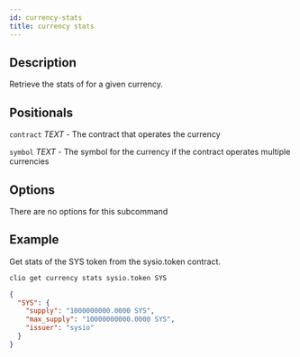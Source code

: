 ```yaml
---
id: currency-stats
title: currency stats
---
```


## Description
Retrieve the stats of for a given currency.

## Positionals
`contract` _TEXT_  - The contract that operates the currency

`symbol` _TEXT_ - The symbol for the currency if the contract operates multiple currencies

## Options
There are no options for this subcommand

## Example
Get stats of the SYS token from the sysio.token contract. 

```sh
clio get currency stats sysio.token SYS
```
```json
{
  "SYS": {
    "supply": "1000000000.0000 SYS",
    "max_supply": "10000000000.0000 SYS",
    "issuer": "sysio"
  }
}
```
